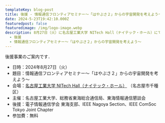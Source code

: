 ```yaml
---
templateKey: blog-post
title: 後援 - 情報通信フロンティアセミナー～「はやぶさ２」からの宇宙開発を考えよう～
date: 2024-5-23T19:42:10.000Z
featuredpost: false
featuredimage: /img/logo-image.webp
description: 8月27日（火）に名古屋工業大学 NITech Hall（ナイテック・ホール）にて情報通信フロンティアセミナーが開催されます
  - 後援
  - 情報通信フロンティアセミナー～「はやぶさ２」からの宇宙開発を考えよう～
---
```


後援事業のご案内です．

- 日時：2024年8月27日（火）
- 題目：情報通信フロンティアセミナー～「はやぶさ２」からの宇宙開発を考えよう～
- 会場：[名古屋工業大学 NITech Hall（ナイテック・ホール）](https://www.engg.nagoya-u.ac.jp/access/) （名古屋市千種区）
- 主催：名古屋工業大学、総務省東海総合通信局、東海情報通信懇談会
- 後援：電子情報通信学会 東海支部、IEEE Nagoya Section、IEEE ComSoc Tokyo Joint Chapter
- 参加費：無料

